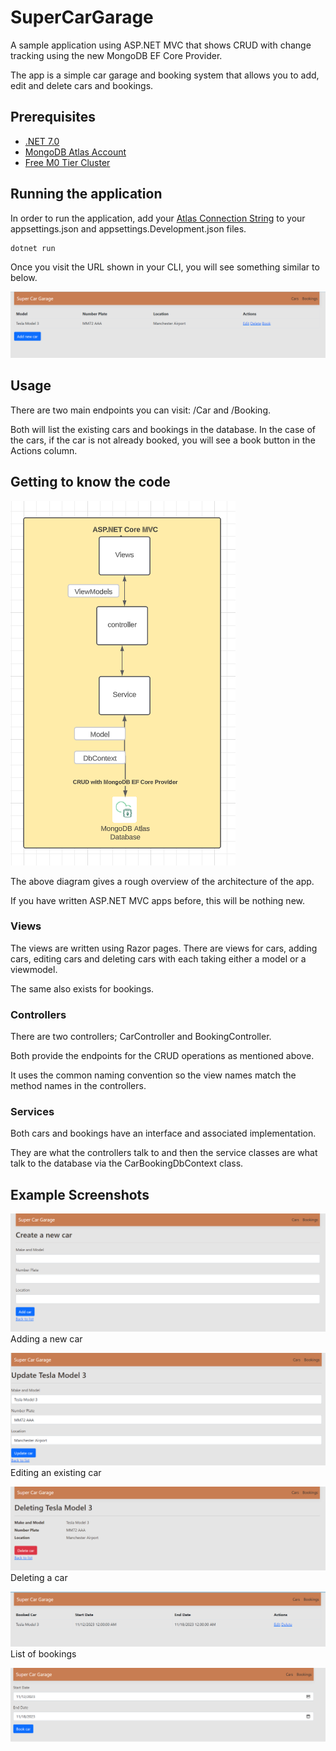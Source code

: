 # SuperCarGarage
A sample application using ASP.NET MVC that shows CRUD with change tracking using the new MongoDB EF Core Provider.

The app is a simple car garage and booking system that allows you to add, edit and delete cars and bookings.

## Prerequisites
* [.NET 7.0](https://dotnet.microsoft.com/en-us/download/dotnet/7.0)
* [MongoDB Atlas Account](https://mdb.link/atlas)
* [Free M0 Tier Cluster](https://mdb.link/deploy-free-cluster)

## Running the application
In order to run the application, add your [Atlas Connection String](https://mdb.link/efcore-connectionstring) to your appsettings.json and appsettings.Development.json files.

```
dotnet run
```

Once you visit the URL shown in your CLI, you will see something similar to below.

![Application homepage with listing of cars and button to add news ones](./Screenshots/CarList.png)

## Usage
There are two main endpoints you can visit:
/Car and /Booking.

Both will list the existing cars and bookings in the database. In the case of the cars, if the car is not already booked, you will see a book button in the Actions column.

## Getting to know the code


![Architecture Diagram of the application](./Screenshots/ArchitectureDiagram.png)

The above diagram gives a rough overview of the architecture of the app.

If you have written ASP.NET MVC apps before, this will be nothing new.

### Views
The views are written using Razor pages. There are views for cars, adding cars, editing cars and deleting cars with each taking either a model or a viewmodel.

The same also exists for bookings.

### Controllers
There are two controllers; CarController and BookingController.

Both provide the endpoints for the CRUD operations as mentioned above.

It uses the common naming convention so the view names match the method names in the controllers.

### Services
Both cars and bookings have an interface and associated implementation.

They are what the controllers talk to and then the service classes are what talk to the database via the CarBookingDbContext class.

## Example Screenshots

![Adding a car](./Screenshots/AddCar.png)
Adding a new car

![Editing an existing car](./Screenshots/EditCar.png)
Editing an existing car

![Deleting a car](./Screenshots/DeleteCar.png)
Deleting a car

![List of bookings](./Screenshots/BookingsList.png)
List of bookings

![Booking a car](./Screenshots/BookCar.png)
